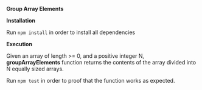 **Group Array Elements**


**Installation**

Run `npm install` in order to install all dependencies

**Execution**

Given an array of length >= 0, and a positive integer N, **groupArrayElements** function returns the contents of the array divided into N
equally sized arrays.


Run `npm test` in order to proof that the function works as expected.